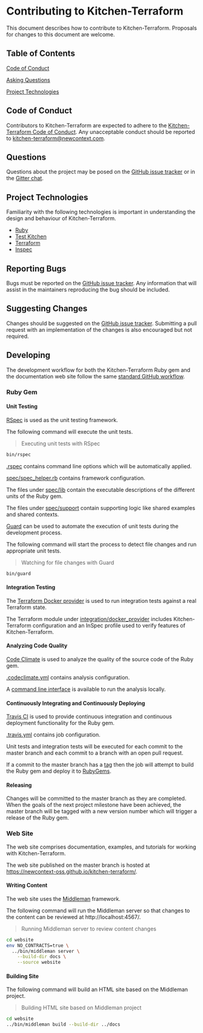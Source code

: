 # Contributing to Kitchen-Terraform

This document describes how to contribute to Kitchen-Terraform.
Proposals for changes to this document are welcome.

## Table of Contents

[Code of Conduct](#code-of-conduct)

[Asking Questions](#asking-questions)

[Project Technologies](#project-technologies)

## Code of Conduct

Contributors to Kitchen-Terraform are expected to adhere to the
[Kitchen-Terraform Code of Conduct](CODE_OF_CONDUCT.md). Any
unacceptable conduct should be reported to
kitchen-terraform@newcontext.com.

## Questions

Questions about the project may be posed on the
[GitHub issue tracker][github-issue-tracker] or in the
[Gitter chat][gitter-chat].

## Project Technologies

Familiarity with the following technologies is important in
understanding the design and behaviour of Kitchen-Terraform.

- [Ruby][ruby]
- [Test Kitchen][test-kitchen]
- [Terraform][terraform]
- [Inspec][inspec]

## Reporting Bugs

Bugs must be reported on the
[GitHub issue tracker](github-issue-tracker). Any information that will
assist in the maintainers reproducing the bug should be included.

## Suggesting Changes

Changes should be suggested on the
[GitHub issue tracker](github-issue-tracker). Submitting a pull request
with an implementation of the changes is also encouraged but not
required.

## Developing

The development workflow for both the Kitchen-Terraform Ruby gem and the
documentation web site follow the same
[standard GitHub workflow](fork-a-repo).

### Ruby Gem

#### Unit Testing

[RSpec][rspec] is used as the unit testing framework.

The following command will execute the unit tests.

> Executing unit tests with RSpec

```sh
bin/rspec
```

[.rspec](.rspec) contains command line options which will be
automatically applied.

[spec/spec_helper.rb](spec/spec_helper.rb) contains framework
configuration.

The files under [spec/lib](spec/lib) contain the executable descriptions
of the different units of the Ruby gem.

The files under [spec/support](spec/support) contain supporting logic
like shared examples and shared contexts.

[Guard][guard] can be used to automate the execution of unit tests
during the development process.

The following command will start the process to detect file changes and
run appropriate unit tests.

> Watching for file changes with Guard

```sh
bin/guard
```

#### Integration Testing

The [Terraform Docker provider][terraform-docker-provider] is used to
run integration tests against a real Terraform state.

The Terraform module under
[integration/docker_provider](integration/docker_provider) includes
Kitchen-Terraform configuration and an InSpec profile used to verify
features of Kitchen-Terraform.

#### Analyzing Code Quality

[Code Climate][code-climate] is used to analyze the quality of the
source code of the Ruby gem.

[.codeclimate.yml](.codeclimate.yml) contains analysis configuration.

A [command line interface][code-climate-cli] is available to run the
analysis locally.

#### Continuously Integrating and Continuously Deploying

[Travis CI][travis-ci] is used to provide continuous integration and
continuous deployment functionality for the Ruby gem.

[.travis.yml](.travis.yml) contains job configuration.

Unit tests and integration tests will be executed for each commit to the
master branch and each commit to a branch with an open pull request.

If a commit to the master branch has a [tag][git-tag] then the job will
attempt to build the Ruby gem and deploy it to [RubyGems][ruby-gems].

#### Releasing

Changes will be committed to the master branch as they are completed.
When the goals of the next project milestone have been achieved, the
master branch will be tagged with a new version number which will
trigger a release of the Ruby gem.

### Web Site

The web site comprises documentation, examples, and tutorials for
working with Kitchen-Terraform.

The web site published on the master branch is hosted at
https://newcontext-oss.github.io/kitchen-terraform/.

#### Writing Content

The web site uses the [Middleman][middleman] framework.

The following command will run the Middleman server so that changes to
the content can be reviewed at http://localhost:4567/.

> Running Middleman server to review content changes

```sh
cd website
env NO_CONTRACTS=true \
  ../bin/middleman server \
    --build-dir docs \
    --source website
```

#### Building Site

The following command will build an HTML site based on the Middleman
project.

> Building HTML site based on Middleman project

```sh
cd website
../bin/middleman build --build-dir ../docs
```

<!-- Markdown links and image definitions -->
[code-climate-cli]: https://github.com/codeclimate/codeclimate
[code-climate]: https://codeclimate.com/github/newcontext-oss/kitchen-terraform/
[git-tag]: https://git-scm.com/book/en/v2/Git-Basics-Tagging
[github-issue-tracker]: https://github.com/newcontext-oss/kitchen-terraform/issues
[gitter-chat]: https://gitter.im/kitchen-terraform/Lobby
[guard]: http://guardgem.org/
[inspec]: https://github.com/chef/inspec/tree/v1.44.8
[middleman]: https://middlemanapp.com/
[rspec]: http://rspec.info/
[ruby-gems]: https://rubygems.org/gems/kitchen-terraform
[ruby]: https://www.ruby-lang.org/en/
[terraform-docker-provider]: https://www.terraform.io/docs/providers/docker/index.html
[terraform]: https://www.terraform.io/
[test-kitchen]: https://github.com/test-kitchen/test-kitchen/tree/v1.16.0
[travis-ci]: https://travis-ci.org/newcontext-oss/kitchen-terraform
